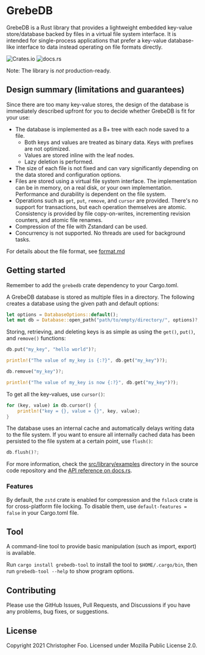 # GrebeDB

GrebeDB is a Rust library that provides a lightweight embedded key-value store/database backed by files in a virtual file system interface. It is intended for single-process applications that prefer a key-value database-like interface to data instead operating on file formats directly.

![Crates.io](https://img.shields.io/crates/v/grebedb) ![docs.rs](https://img.shields.io/docsrs/grebedb)

Note: The library is *not* production-ready.

## Design summary (limitations and guarantees)

Since there are too many key-value stores, the design of the database is immediately described upfront for you to decide whether GrebeDB is fit for your use:

* The database is implemented as a B+ tree with each node saved to a file.
  * Both keys and values are treated as binary data. Keys with prefixes are not optimized.
  * Values are stored inline with the leaf nodes.
  * Lazy deletion is performed.
* The size of each file is not fixed and can vary significantly depending on the data stored and configuration options.
* Files are stored using a virtual file system interface. The implementation can be in memory, on a real disk, or your own implementation. Performance and durability is dependent on the file system.
* Operations such as `get`, `put`, `remove`, and `cursor` are provided. There's no support for transactions, but each operation themselves are atomic. Consistency is provided by file copy-on-writes, incrementing revision counters, and atomic file renames.
* Compression of the file with Zstandard can be used.
* Concurrency is not supported. No threads are used for background tasks.

For details about the file format, see [format.md](format.md)

## Getting started

Remember to add the `grebedb` crate dependency to your Cargo.toml.

A GrebeDB database is stored as multiple files in a directory. The following creates a database using the given path and default options:

```rust
let options = DatabaseOptions::default();
let mut db = Database::open_path("path/to/empty/directory/", options)?;
```

Storing, retrieving, and deleting keys is as simple as using the `get()`, `put()`, and `remove()` functions:

```rust
db.put("my_key", "hello world")?;

println!("The value of my_key is {:?}", db.get("my_key")?);

db.remove("my_key")?;

println!("The value of my_key is now {:?}", db.get("my_key")?);
```

To get all the key-values, use `cursor()`:

```rust
for (key, value) in db.cursor() {
    println!("key = {}, value = {}", key, value);
}
```

The database uses an internal cache and automatically delays writing data to the file system. If you want to ensure all internally cached data has been persisted to the file system at a certain point, use `flush()`:

```rust
db.flush()?;
```

For more information, check the [src/library/examples](src/library/examples) directory in the source code repository and the [API reference on docs.rs](https://docs.rs/grebedb).

### Features

By default, the `zstd` crate is enabled for compression and the `fslock` crate is for cross-platform file locking. To disable them, use `default-features = false` in your Cargo.toml file.

## Tool

A command-line tool to provide basic manipulation (such as import, export) is available.

Run `cargo install grebedb-tool` to install the tool to `$HOME/.cargo/bin`, then run `grebedb-tool --help` to show program options.

## Contributing

Please use the GitHub Issues, Pull Requests, and Discussions if you have any problems, bug fixes, or suggestions.

## License

Copyright 2021 Christopher Foo. Licensed under Mozilla Public License 2.0.
